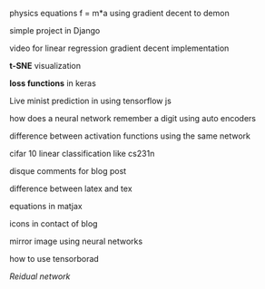 

physics equations f = m*a using gradient decent to demon

simple project in Django

video for linear regression gradient decent implementation

**t-SNE** visualization

**loss functions** in keras

Live minist prediction in using tensorflow js

how does a neural network remember a digit using auto encoders

difference between activation functions using the same network

cifar 10 linear classification like cs231n

disque comments for blog post

difference between latex and tex

equations in matjax

icons in contact of blog

mirror image using neural networks

how to use tensorborad

*Reidual network*